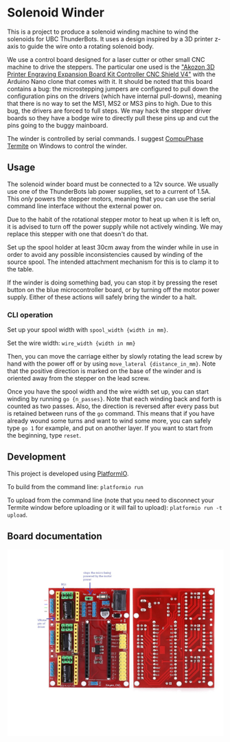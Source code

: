 # Solenoid Winder

This is a project to produce a solenoid winding machine to wind the solenoids
for UBC ThunderBots. It uses a design inspired by a 3D printer z-axis to
guide the wire onto a rotating solenoid body.

We use a control board designed for a laser cutter or other small CNC machine
to drive the steppers. The particular one used is the
["Akozon 3D Printer Engraving Expansion Board Kit Controller CNC Shield V4"](https://www.amazon.ca/gp/product/B07DS2T64W/)
with the Arduino Nano clone that comes with it. It should be noted that this
board contains a bug: the microstepping jumpers are configured to pull down
the configuration pins on the drivers (which have internal pull-downs),
meaning that there is no way to set the MS1, MS2 or MS3 pins to high. Due to
this bug, the drivers are forced to full steps. We may hack the stepper
driver boards so they have a bodge wire to directly pull these pins up and
cut the pins going to the buggy mainboard.

The winder is controlled by serial commands. I suggest
[CompuPhase Termite](https://www.compuphase.com/software_termite.htm) on
Windows to control the winder.

## Usage

The solenoid winder board must be connected to a 12v source. We usually use
one of the ThunderBots lab power supplies, set to a current of 1.5A. This
*only* powers the stepper motors, meaning that you can use the serial command
line interface without the external power on.

Due to the habit of the rotational stepper motor to heat up when it is left
on, it is advised to turn off the power supply while not actively winding. We
may replace this stepper with one that doesn't do that.

Set up the spool holder at least 30cm away from the winder while in use in
order to avoid any possible inconsistencies caused by winding of the source
spool. The intended attachment mechanism for this is to clamp it to the table.

If the winder is doing something bad, you can stop it by pressing the reset
button on the blue microcontroller board, or by turning off the motor power
supply. Either of these actions will safely bring the winder to a halt.

<!-- TODO: put in a photo -->

### CLI operation

Set up your spool width with `spool_width {width in mm}`.

Set the wire width: `wire_width {width in mm}`

Then, you can move the carriage either by slowly rotating the lead screw by
hand with the power off or by using `move_lateral {distance_in_mm}`. Note
that the positive direction is marked on the base of the winder and is
oriented away from the stepper on the lead screw.

Once you have the spool width and the wire width set up, you can start
winding by running `go {n_passes}`. Note that each winding back and forth is
counted as two passes. Also, the direction is reversed after every pass but
is retained between runs of the `go` command. This means that if you have
already wound some turns and want to wind some more, you can safely type
`go 1` for example, and put on another layer. If you want to start from the
beginning, type `reset`.

## Development

This project is developed using [PlatformIO](https://platformio.org/).

To build from the command line: `platformio run`

To upload from the command line (note that you need to disconnect your
Termite window before uploading or it will fail to upload):
`platformio run -t upload`.

## Board documentation

![board docs photo](./SolenoidWinderPCBDiagram.png)